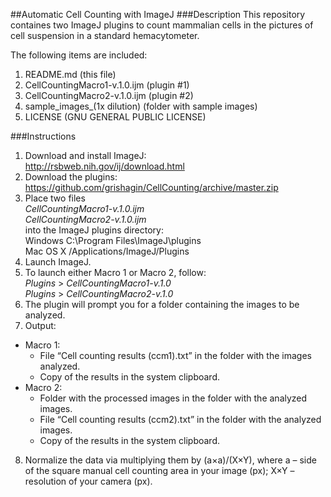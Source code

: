 ##Automatic Cell Counting with ImageJ
###Description
This repository containes two ImageJ plugins to count mammalian cells in the pictures of cell suspension in a standard hemacytometer.

The following items are included:

1. README.md  (this file)
2. CellCountingMacro1-v.1.0.ijm  (plugin #1)
3. CellCountingMacro2-v.1.0.ijm  (plugin #2)
4. sample_images_(1x dilution)  (folder with sample images)
5. LICENSE  (GNU GENERAL PUBLIC LICENSE)

###Instructions
1. Download and install ImageJ:  
http://rsbweb.nih.gov/ij/download.html
2. Download the plugins:  
https://github.com/grishagin/CellCounting/archive/master.zip
3. Place two files  
    _CellCountingMacro1-v.1.0.ijm_  
    _CellCountingMacro2-v.1.0.ijm_  
into the ImageJ plugins directory:   
Windows   C:\Program Files\ImageJ\plugins  
Mac OS X	/Applications/ImageJ/Plugins  
4. Launch ImageJ.
5. To launch either Macro 1 or Macro 2, follow:  
    _Plugins_ > _CellCountingMacro1-v.1.0_  
    _Plugins_ > _CellCountingMacro2-v.1.0_  
6. The plugin will prompt you for a folder containing the images to be analyzed.
7. Output:
  +	Macro 1:
    + File “Cell counting results (ccm1).txt” in the folder with the images analyzed.
    + Copy of the results in the system clipboard.
  +	Macro 2:
    + Folder with the processed images in the folder with the analyzed images.
    + File “Cell counting results (ccm2).txt” in the folder with the analyzed images.
    + Copy of the results in the system clipboard.
8. Normalize the data via multiplying them by (a×a)/(X×Y), where a – side of the square manual cell counting area in your image (px); X×Y – resolution of your camera (px).
